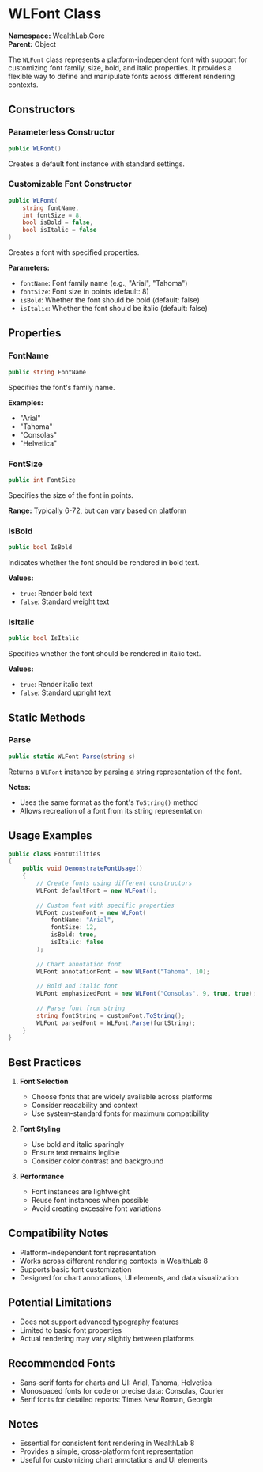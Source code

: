 # WLFont Class

**Namespace:** WealthLab.Core  
**Parent:** Object

The `WLFont` class represents a platform-independent font with support for customizing font family, size, bold, and italic properties. It provides a flexible way to define and manipulate fonts across different rendering contexts.

## Constructors

### Parameterless Constructor
```csharp
public WLFont()
```
Creates a default font instance with standard settings.

### Customizable Font Constructor
```csharp
public WLFont(
    string fontName, 
    int fontSize = 8, 
    bool isBold = false, 
    bool isItalic = false
)
```
Creates a font with specified properties.

**Parameters:**
- `fontName`: Font family name (e.g., "Arial", "Tahoma")
- `fontSize`: Font size in points (default: 8)
- `isBold`: Whether the font should be bold (default: false)
- `isItalic`: Whether the font should be italic (default: false)

## Properties

### FontName
```csharp
public string FontName
```
Specifies the font's family name.

**Examples:**
- "Arial"
- "Tahoma"
- "Consolas"
- "Helvetica"

### FontSize
```csharp
public int FontSize
```
Specifies the size of the font in points.

**Range:** Typically 6-72, but can vary based on platform

### IsBold
```csharp
public bool IsBold
```
Indicates whether the font should be rendered in bold text.

**Values:**
- `true`: Render bold text
- `false`: Standard weight text

### IsItalic
```csharp
public bool IsItalic
```
Specifies whether the font should be rendered in italic text.

**Values:**
- `true`: Render italic text
- `false`: Standard upright text

## Static Methods

### Parse
```csharp
public static WLFont Parse(string s)
```
Returns a `WLFont` instance by parsing a string representation of the font.

**Notes:**
- Uses the same format as the font's `ToString()` method
- Allows recreation of a font from its string representation

## Usage Examples

```csharp
public class FontUtilities
{
    public void DemonstrateFontUsage()
    {
        // Create fonts using different constructors
        WLFont defaultFont = new WLFont();
        
        // Custom font with specific properties
        WLFont customFont = new WLFont(
            fontName: "Arial", 
            fontSize: 12, 
            isBold: true, 
            isItalic: false
        );
        
        // Chart annotation font
        WLFont annotationFont = new WLFont("Tahoma", 10);
        
        // Bold and italic font
        WLFont emphasizedFont = new WLFont("Consolas", 9, true, true);
        
        // Parse font from string
        string fontString = customFont.ToString();
        WLFont parsedFont = WLFont.Parse(fontString);
    }
}
```

## Best Practices

1. **Font Selection**
   - Choose fonts that are widely available across platforms
   - Consider readability and context
   - Use system-standard fonts for maximum compatibility

2. **Font Styling**
   - Use bold and italic sparingly
   - Ensure text remains legible
   - Consider color contrast and background

3. **Performance**
   - Font instances are lightweight
   - Reuse font instances when possible
   - Avoid creating excessive font variations

## Compatibility Notes

- Platform-independent font representation
- Works across different rendering contexts in WealthLab 8
- Supports basic font customization
- Designed for chart annotations, UI elements, and data visualization

## Potential Limitations

- Does not support advanced typography features
- Limited to basic font properties
- Actual rendering may vary slightly between platforms

## Recommended Fonts

- Sans-serif fonts for charts and UI: Arial, Tahoma, Helvetica
- Monospaced fonts for code or precise data: Consolas, Courier
- Serif fonts for detailed reports: Times New Roman, Georgia

## Notes

- Essential for consistent font rendering in WealthLab 8
- Provides a simple, cross-platform font representation
- Useful for customizing chart annotations and UI elements 